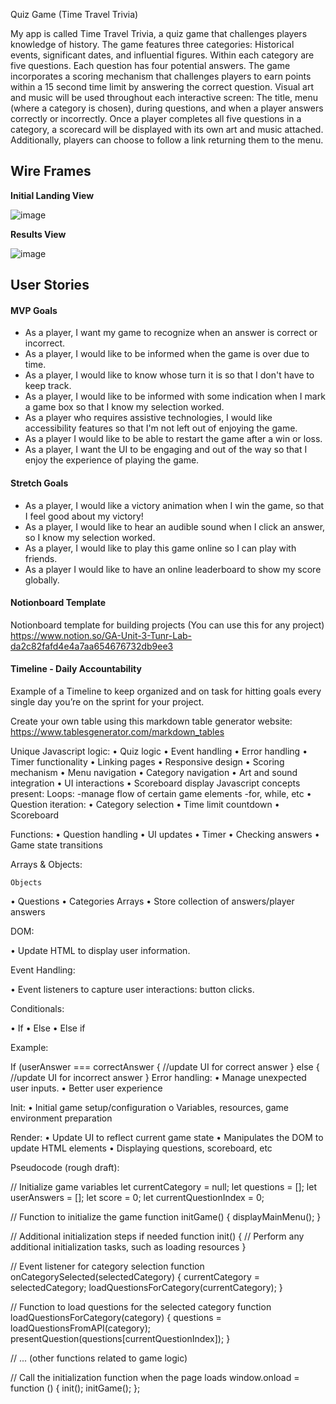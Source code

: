 Quiz Game (Time Travel Trivia)

My app is called Time Travel Trivia, a quiz game that challenges players knowledge of history. The game features three categories: Historical events, significant dates, and influential figures. Within each category are five questions. Each question has four potential answers. The game incorporates a scoring mechanism that challenges players to earn points within a 15 second time limit by answering the correct question. Visual art and music will be used throughout each interactive screen: The title, menu (where a category is chosen), during questions, and when a player answers correctly or incorrectly. Once a player completes all five questions in a category, a scorecard will be displayed with its own art and music attached. Additionally, players can choose to follow a link returning them to the menu. 

## Wire Frames

**Initial Landing View**

![image](https://media.git.generalassemb.ly/user/21811/files/0f7aee00-c1d9-11ea-9dad-de086a5c91fc)

**Results View**

![image](https://media.git.generalassemb.ly/user/21811/files/1a358300-c1d9-11ea-95da-6c14aefb0f18)

## User Stories

#### MVP Goals

- As a player, I want my game to recognize when an answer is correct or incorrect. 
- As a player, I would like to be informed when the game is over due to time.
- As a player, I would like to know whose turn it is so that I don't have to keep track.
- As a player, I would like to be informed with some indication when I mark a game box so that I know my selection worked.
- As a player who requires assistive technologies, I would like accessibility features so that I'm not left out of enjoying the game.
- As a player I would like to be able to restart the game after a win or loss.
- As a player, I want the UI to be engaging and out of the way so that I enjoy the experience of playing the game.

#### Stretch Goals

- As a player, I would like a victory animation when I win the game, so that I feel good about my victory!
- As a player, I would like to hear an audible sound when I click an answer, so I know my selection worked.
- As a player, I would like to play this game online so I can play with friends.
- As a player I would like to have an online leaderboard to show my score globally. 

#### Notionboard Template
Notionboard template for building projects (You can use this for any project)
https://www.notion.so/GA-Unit-3-Tunr-Lab-da2c82fafd4e4a7aa654676732db9ee3

#### Timeline - Daily Accountability
Example of a Timeline to keep organized and on task for hitting goals every single day you’re on the sprint for your project.

Create your own table using this markdown table generator website:
https://www.tablesgenerator.com/markdown_tables

 

Unique Javascript logic: 
•	Quiz logic
•	Event handling
•	Error handling
•	Timer functionality
•	Linking pages
•	Responsive design
•	Scoring mechanism
•	Menu navigation
•	Category navigation
•	Art and sound integration
•	UI interactions
•	Scoreboard display
Javascript concepts present:
Loops: 
-manage flow of certain game elements
	-for, while, etc
•	Question iteration: 
•	Category selection 
•	Time limit countdown
•	Scoreboard


Functions: 
•	Question handling
•	UI updates
•	Timer 
•	Checking answers
•	Game state transitions

Arrays & Objects:

	Objects
•	Questions
•	Categories
Arrays
•	Store collection of answers/player answers

DOM:

•	Update HTML to display user information.

Event Handling:

•	Event listeners to capture user interactions: button clicks.

Conditionals:

•	If
•	Else 
•	Else if

Example: 

If (userAnswer === correctAnswer {
	//update UI for correct answer
} else {
	//update UI for incorrect answer
}
	Error handling:
•	Manage unexpected user inputs. 
•	Better user experience

Init:
•	Initial game setup/configuration
o	Variables, resources, game environment preparation 

Render: 
•	Update UI to reflect current game state
•	Manipulates the DOM to update HTML elements
•	Displaying questions, scoreboard, etc




Pseudocode (rough draft):

// Initialize game variables
let currentCategory = null;
let questions = [];
let userAnswers = [];
let score = 0;
let currentQuestionIndex = 0;

// Function to initialize the game
function initGame() {
    displayMainMenu();
}

// Additional initialization steps if needed
function init() {
    // Perform any additional initialization tasks, such as loading resources
}

// Event listener for category selection
function onCategorySelected(selectedCategory) {
    currentCategory = selectedCategory;
    loadQuestionsForCategory(currentCategory);
}

// Function to load questions for the selected category
function loadQuestionsForCategory(category) {
    questions = loadQuestionsFromAPI(category);
    presentQuestion(questions[currentQuestionIndex]);
}

// ... (other functions related to game logic)

// Call the initialization function when the page loads
window.onload = function () {
    init();
    initGame();
};
